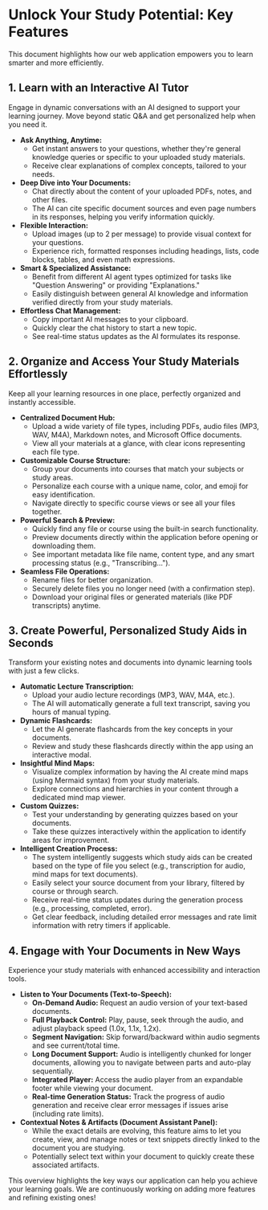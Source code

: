 # Unlock Your Study Potential: Key Features

This document highlights how our web application empowers you to learn smarter and more efficiently.

## 1. Learn with an Interactive AI Tutor

Engage in dynamic conversations with an AI designed to support your learning journey. Move beyond static Q&A and get personalized help when you need it.

- **Ask Anything, Anytime:**
  - Get instant answers to your questions, whether they're general knowledge queries or specific to your uploaded study materials.
  - Receive clear explanations of complex concepts, tailored to your needs.
- **Deep Dive into Your Documents:**
  - Chat directly about the content of your uploaded PDFs, notes, and other files.
  - The AI can cite specific document sources and even page numbers in its responses, helping you verify information quickly.
- **Flexible Interaction:**
  - Upload images (up to 2 per message) to provide visual context for your questions.
  - Experience rich, formatted responses including headings, lists, code blocks, tables, and even math expressions.
- **Smart & Specialized Assistance:**
  - Benefit from different AI agent types optimized for tasks like "Question Answering" or providing "Explanations."
  - Easily distinguish between general AI knowledge and information verified directly from your study materials.
- **Effortless Chat Management:**
  - Copy important AI messages to your clipboard.
  - Quickly clear the chat history to start a new topic.
  - See real-time status updates as the AI formulates its response.

## 2. Organize and Access Your Study Materials Effortlessly

Keep all your learning resources in one place, perfectly organized and instantly accessible.

- **Centralized Document Hub:**
  - Upload a wide variety of file types, including PDFs, audio files (MP3, WAV, M4A), Markdown notes, and Microsoft Office documents.
  - View all your materials at a glance, with clear icons representing each file type.
- **Customizable Course Structure:**
  - Group your documents into courses that match your subjects or study areas.
  - Personalize each course with a unique name, color, and emoji for easy identification.
  - Navigate directly to specific course views or see all your files together.
- **Powerful Search & Preview:**
  - Quickly find any file or course using the built-in search functionality.
  - Preview documents directly within the application before opening or downloading them.
  - See important metadata like file name, content type, and any smart processing status (e.g., "Transcribing...").
- **Seamless File Operations:**
  - Rename files for better organization.
  - Securely delete files you no longer need (with a confirmation step).
  - Download your original files or generated materials (like PDF transcripts) anytime.

## 3. Create Powerful, Personalized Study Aids in Seconds

Transform your existing notes and documents into dynamic learning tools with just a few clicks.

- **Automatic Lecture Transcription:**
  - Upload your audio lecture recordings (MP3, WAV, M4A, etc.).
  - The AI will automatically generate a full text transcript, saving you hours of manual typing.
- **Dynamic Flashcards:**
  - Let the AI generate flashcards from the key concepts in your documents.
  - Review and study these flashcards directly within the app using an interactive modal.
- **Insightful Mind Maps:**
  - Visualize complex information by having the AI create mind maps (using Mermaid syntax) from your study materials.
  - Explore connections and hierarchies in your content through a dedicated mind map viewer.
- **Custom Quizzes:**
  - Test your understanding by generating quizzes based on your documents.
  - Take these quizzes interactively within the application to identify areas for improvement.
- **Intelligent Creation Process:**
  - The system intelligently suggests which study aids can be created based on the type of file you select (e.g., transcription for audio, mind maps for text documents).
  - Easily select your source document from your library, filtered by course or through search.
  - Receive real-time status updates during the generation process (e.g., processing, completed, error).
  - Get clear feedback, including detailed error messages and rate limit information with retry timers if applicable.

## 4. Engage with Your Documents in New Ways

Experience your study materials with enhanced accessibility and interaction tools.

- **Listen to Your Documents (Text-to-Speech):**
  - **On-Demand Audio:** Request an audio version of your text-based documents.
  - **Full Playback Control:** Play, pause, seek through the audio, and adjust playback speed (1.0x, 1.1x, 1.2x).
  - **Segment Navigation:** Skip forward/backward within audio segments and see current/total time.
  - **Long Document Support:** Audio is intelligently chunked for longer documents, allowing you to navigate between parts and auto-play sequentially.
  - **Integrated Player:** Access the audio player from an expandable footer while viewing your document.
  - **Real-time Generation Status:** Track the progress of audio generation and receive clear error messages if issues arise (including rate limits).
- **Contextual Notes & Artifacts (Document Assistant Panel):**
  - While the exact details are evolving, this feature aims to let you create, view, and manage notes or text snippets directly linked to the document you are studying.
  - Potentially select text within your document to quickly create these associated artifacts.

This overview highlights the key ways our application can help you achieve your learning goals. We are continuously working on adding more features and refining existing ones!
